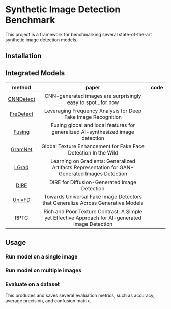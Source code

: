 # Synthetic Image Detection Benchmark

This project is a framework for benchmarking several state-of-the-art synthetic image detection models.

## Installation

## Integrated Models

|method|paper|code|
|:--------:|:------:|:------:|
|[CNNDetect](https://github.com/peterwang512/CNNDetection)|CNN-generated images are surprisingly easy to spot...for now| |
|[FreDetect](https://github.com/RUB-SysSec/GANDCTAnalysis)|Leveraging Frequency Analysis for Deep Fake Image Recognition| |
|[Fusing](https://github.com/littlejuyan/FusingGlobalandLocal)|Fusing global and local features for generalized AI-synthesized image detection| |
|[GramNet](https://github.com/liuzhengzhe/Global_Texture_Enhancement_for_Fake_Face_Detection_in_the-Wild)|Global Texture Enhancement for Fake Face Detection In the Wild| |
|[LGrad](https://github.com/chuangchuangtan/LGrad)|Learning on Gradients: Generalized Artifacts Representation for GAN-Generated Images Detection| |
|[DIRE](https://github.com/ZhendongWang6/DIRE)|DIRE for Diffusion-Generated Image Detection| |
|[UnivFD](https://github.com/Yuheng-Li/UniversalFakeDetect)|Towards Universal Fake Image Detectors that Generalize Across Generative Models| |
|RPTC |Rich and Poor Texture Contrast: A Simple yet Effective Approach for AI-generated Image Detection| |


## Usage

### Run model on a single image

### Run model on multiple images 

### Evaluate on a dataset

This produces and saves several evaluation metrics, such as accuracy, average precision, and confusion matrix.
